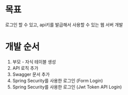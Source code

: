 # 목표
로그인 할 수 있고, api키를 발급해서 사용할 수 있는 웹 서버 개발

# 개발 순서
1. 부모 - 자식 테이블 생성
2. API 로직 추가
3. Swagger 문서 추가
4. Spring Security를 사용한 로그인 (Form Login)
5. Spring Security를 사용한 로그인 (Jwt Token API Login)
